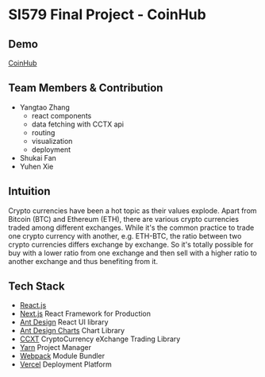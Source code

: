 # SI579 Final Project - CoinHub
## Demo
[CoinHub](https://coinhub.vercel.app/)
## Team Members & Contribution
- Yangtao Zhang 
  - react components
  - data fetching with CCTX api
  - routing
  - visualization
  - deployment
- Shukai Fan
- Yuhen Xie

## Intuition
Crypto currencies have been a hot topic as their values explode. Apart from Bitcoin (BTC) and Ethereum (ETH), there are various crypto currencies traded among different exchanges. While it's the common practice to trade one crypto currency with another, e.g. ETH-BTC, the ratio between two crypto currencies differs exchange by exchange. So it's totally possible for buy with a lower ratio from one exchange and then sell with a higher ratio to another exchange and thus benefiting from it.

## Tech Stack
- [React.js](https://reactjs.org/)
- [Next.js](https://nextjs.org/) React Framework
for Production
- [Ant Design](https://ant.design/) React UI library
- [Ant Design Charts](https://charts.ant.design/) Chart Library
- [CCXT](https://github.com/ccxt/ccxt) CryptoCurrency eXchange Trading Library
- [Yarn](https://yarnpkg.com/) Project Manager
- [Webpack](https://webpack.js.org/) Module Bundler
- [Vercel](https://vercel.com/) Deployment Platform
